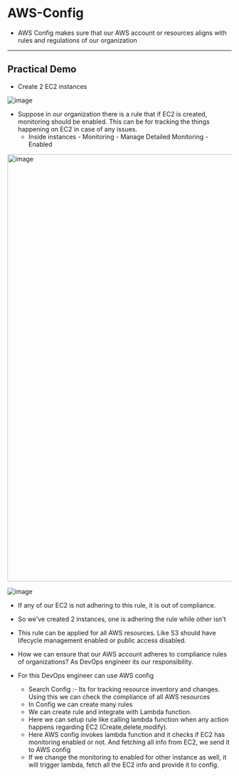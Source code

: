 # AWS-Config

- AWS Config makes sure that our AWS account or resources aligns with rules and regulations of our organization

-------------------------------------------------------------------------------------------------------

Practical Demo
-
- Create 2 EC2 instances

![image](https://github.com/user-attachments/assets/e0d3416e-44de-4f0b-bae3-2ef78c4a315c)

- Suppose in our organization there is a rule that if EC2 is created, monitoring should be enabled. This can be for tracking the things happening on EC2 in case of any issues.
  - Inside instances - Monitoring - Manage Detailed Monitoring - Enabled
 
<img width="962" alt="image" src="https://github.com/user-attachments/assets/e2f0f0ca-94fd-4116-af20-47d85ef048d2" />

![image](https://github.com/user-attachments/assets/81af9126-aead-4b27-93ff-6a3826b74115)


  - If any of our EC2 is not adhering to this rule, it is out of compliance. 
  - So we've created 2 instances, one is adhering the rule while other isn't

- This rule can be applied for all AWS resources. Like S3 should have lifecycle management enabled or public access disabled.
- How we can ensure that our AWS account adheres to compliance rules of organizations? As DevOps engineer its our responsibility.
- For this DevOps engineer can use AWS config
  - Search Config :- Its for tracking resource inventory and changes. Using this we can check the compliance of all AWS resources
  - In Config we can create many rules
  - We can create rule and integrate with Lambda function.
  - Here we can setup rule like calling lambda function when any action happens regarding EC2 (Create,delete,modify).
  - Here AWS config invokes lambda function and it checks if EC2 has monitoring enabled or not. And fetching all info from EC2, we send it to AWS config
  - If we change the monitoring to enabled for other instance as well, it will trigger lambda, fetch all the EC2 info and provide it to config.
